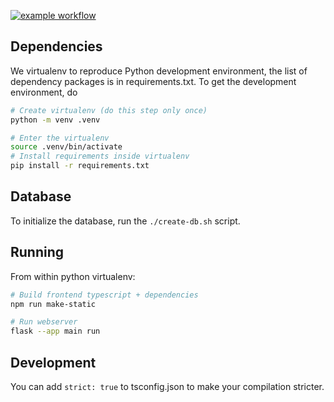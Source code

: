[![example workflow](https://github.com/thermobased/flask-webapp/actions/workflows/python-package.yml/badge.svg)](https://github.com/thermobased/flask-webapp/actions)

## Dependencies

We virtualenv to reproduce Python development environment, the list of
dependency packages is in requirements.txt. To get the development environment,
do

```sh
# Create virtualenv (do this step only once)
python -m venv .venv

# Enter the virtualenv
source .venv/bin/activate
# Install requirements inside virtualenv
pip install -r requirements.txt
```

## Database

To initialize the database, run the `./create-db.sh` script.

## Running

From within python virtualenv:

```sh
# Build frontend typescript + dependencies
npm run make-static

# Run webserver
flask --app main run
```

## Development

You can add `strict: true` to tsconfig.json to make your compilation stricter.

